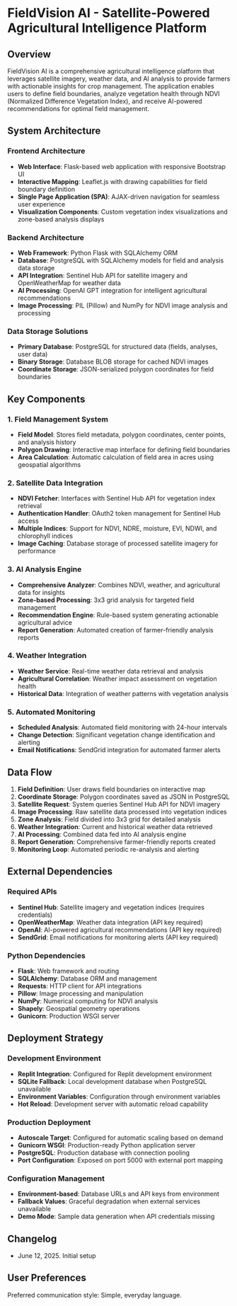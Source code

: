 # FieldVision AI - Satellite-Powered Agricultural Intelligence Platform

## Overview

FieldVision AI is a comprehensive agricultural intelligence platform that leverages satellite imagery, weather data, and AI analysis to provide farmers with actionable insights for crop management. The application enables users to define field boundaries, analyze vegetation health through NDVI (Normalized Difference Vegetation Index), and receive AI-powered recommendations for optimal field management.

## System Architecture

### Frontend Architecture
- **Web Interface**: Flask-based web application with responsive Bootstrap UI
- **Interactive Mapping**: Leaflet.js with drawing capabilities for field boundary definition
- **Single Page Application (SPA)**: AJAX-driven navigation for seamless user experience
- **Visualization Components**: Custom vegetation index visualizations and zone-based analysis displays

### Backend Architecture
- **Web Framework**: Python Flask with SQLAlchemy ORM
- **Database**: PostgreSQL with SQLAlchemy models for field and analysis data storage
- **API Integration**: Sentinel Hub API for satellite imagery and OpenWeatherMap for weather data
- **AI Processing**: OpenAI GPT integration for intelligent agricultural recommendations
- **Image Processing**: PIL (Pillow) and NumPy for NDVI image analysis and processing

### Data Storage Solutions
- **Primary Database**: PostgreSQL for structured data (fields, analyses, user data)
- **Binary Storage**: Database BLOB storage for cached NDVI images
- **Coordinate Storage**: JSON-serialized polygon coordinates for field boundaries

## Key Components

### 1. Field Management System
- **Field Model**: Stores field metadata, polygon coordinates, center points, and analysis history
- **Polygon Drawing**: Interactive map interface for defining field boundaries
- **Area Calculation**: Automatic calculation of field area in acres using geospatial algorithms

### 2. Satellite Data Integration
- **NDVI Fetcher**: Interfaces with Sentinel Hub API for vegetation index retrieval
- **Authentication Handler**: OAuth2 token management for Sentinel Hub access
- **Multiple Indices**: Support for NDVI, NDRE, moisture, EVI, NDWI, and chlorophyll indices
- **Image Caching**: Database storage of processed satellite imagery for performance

### 3. AI Analysis Engine
- **Comprehensive Analyzer**: Combines NDVI, weather, and agricultural data for insights
- **Zone-based Processing**: 3x3 grid analysis for targeted field management
- **Recommendation Engine**: Rule-based system generating actionable agricultural advice
- **Report Generation**: Automated creation of farmer-friendly analysis reports

### 4. Weather Integration
- **Weather Service**: Real-time weather data retrieval and analysis
- **Agricultural Correlation**: Weather impact assessment on vegetation health
- **Historical Data**: Integration of weather patterns with vegetation analysis

### 5. Automated Monitoring
- **Scheduled Analysis**: Automated field monitoring with 24-hour intervals
- **Change Detection**: Significant vegetation change identification and alerting
- **Email Notifications**: SendGrid integration for automated farmer alerts

## Data Flow

1. **Field Definition**: User draws field boundaries on interactive map
2. **Coordinate Storage**: Polygon coordinates saved as JSON in PostgreSQL
3. **Satellite Request**: System queries Sentinel Hub API for NDVI imagery
4. **Image Processing**: Raw satellite data processed into vegetation indices
5. **Zone Analysis**: Field divided into 3x3 grid for detailed analysis
6. **Weather Integration**: Current and historical weather data retrieved
7. **AI Processing**: Combined data fed into AI analysis engine
8. **Report Generation**: Comprehensive farmer-friendly reports created
9. **Monitoring Loop**: Automated periodic re-analysis and alerting

## External Dependencies

### Required APIs
- **Sentinel Hub**: Satellite imagery and vegetation indices (requires credentials)
- **OpenWeatherMap**: Weather data integration (API key required)
- **OpenAI**: AI-powered agricultural recommendations (API key required)
- **SendGrid**: Email notifications for monitoring alerts (API key required)

### Python Dependencies
- **Flask**: Web framework and routing
- **SQLAlchemy**: Database ORM and management
- **Requests**: HTTP client for API integrations
- **Pillow**: Image processing and manipulation
- **NumPy**: Numerical computing for NDVI analysis
- **Shapely**: Geospatial geometry operations
- **Gunicorn**: Production WSGI server

## Deployment Strategy

### Development Environment
- **Replit Integration**: Configured for Replit development environment
- **SQLite Fallback**: Local development database when PostgreSQL unavailable
- **Environment Variables**: Configuration through environment variables
- **Hot Reload**: Development server with automatic reload capability

### Production Deployment
- **Autoscale Target**: Configured for automatic scaling based on demand
- **Gunicorn WSGI**: Production-ready Python application server
- **PostgreSQL**: Production database with connection pooling
- **Port Configuration**: Exposed on port 5000 with external port mapping

### Configuration Management
- **Environment-based**: Database URLs and API keys from environment
- **Fallback Values**: Graceful degradation when external services unavailable
- **Demo Mode**: Sample data generation when API credentials missing

## Changelog
- June 12, 2025. Initial setup

## User Preferences

Preferred communication style: Simple, everyday language.